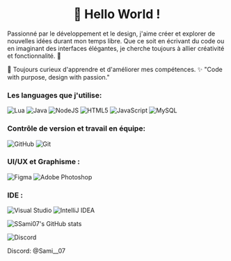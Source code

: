 <h1 align="center">👋 Hello World ! </h1>
<p align="left"> Passionné par le développement et le design, j'aime créer et explorer de nouvelles idées durant mon temps libre. Que ce soit en écrivant du code ou en imaginant des interfaces élégantes, je cherche toujours à allier créativité et fonctionnalité. 🚀

🌱 Toujours curieux d'apprendre et d'améliorer mes compétences.
✨ "Code with purpose, design with passion." </p>

<h3 align="left">Les languages que j'utilise: </h3>

![Lua](https://img.shields.io/badge/lua-%232C2D72.svg?style=for-the-badge&logo=lua&logoColor=white)
![Java](https://img.shields.io/badge/Java-ED8B00?style=for-the-badge&logo=openjdk&logoColor=white)
![NodeJS](https://img.shields.io/badge/node.js-339933?style=for-the-badge&logo=Node.js&logoColor=white)
![HTML5](https://img.shields.io/badge/html5-%23E34F26.svg?style=for-the-badge&logo=html5&logoColor=white)
![JavaScript](https://img.shields.io/badge/javascript-%23323330.svg?style=for-the-badge&logo=javascript&logoColor=%23F7DF1E)
![MySQL](https://img.shields.io/badge/mysql-4479A1.svg?style=for-the-badge&logo=mysql&logoColor=white)

<h3 align="left">Contrôle de version et travail en équipe: </h3>

![GitHub](https://img.shields.io/badge/github-%23121011.svg?style=for-the-badge&logo=github&logoColor=white)
![Git](https://img.shields.io/badge/git-%23F05033.svg?style=for-the-badge&logo=git&logoColor=white)

<h3 align="left">UI/UX et Graphisme : </h3>

![Figma](https://img.shields.io/badge/figma-%23F24E1E.svg?style=for-the-badge&logo=figma&logoColor=white)
![Adobe Photoshop](https://img.shields.io/badge/adobe%20photoshop-%2331A8FF.svg?style=for-the-badge&logo=adobe%20photoshop&logoColor=white)

<h3 align="left">IDE : </h3>

![Visual Studio](https://img.shields.io/badge/Visual%20Studio-5C2D91.svg?style=for-the-badge&logo=visual-studio&logoColor=white)
![IntelliJ IDEA](https://img.shields.io/badge/IntelliJIDEA-000000.svg?style=for-the-badge&logo=intellij-idea&logoColor=white)


![SSami07's GitHub stats](https://github-readme-stats.vercel.app/api?username=SSami07&show_icons=true&theme=dracula)



![Discord](https://img.shields.io/badge/Discord-%235865F2.svg?style=for-the-badge&logo=discord&logoColor=white)

<p align="left">Discord: @Sami__07</p>
